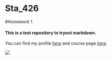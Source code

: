 # Sta_426

#Homework 1

#### This is a test repository to tryout **markdown**.

You can find my profile [_here_](https://github.com/jugne) and course page [_here_](https://github.com/sta426hs2017).

![](http://www.phdcomics.com/comics/archive/phd081310s.gif)